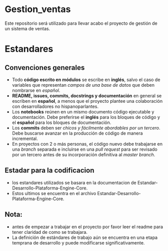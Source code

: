 # Gestion_ventas
Este repositorio será utilizado para llevar acabo el proyecto de gestión de un sistema de ventas.
# Estandares
## Convenciones generales

* Todo **código escrito en módulos** se escribe en **inglés**, salvo el caso de variables que representan *campos de una base de datos* que deben nombrarse en *español*.
* **README, issues, commits, docstrings y documentación** en general se escriben en **español**, a menos que el proyecto plantee una colaboración con desarrolladores no hispanoparlantes.
* Los **notebooks** reúnen en un mismo documento código ejecutable y documentación. Debe preferirse el **inglés** para los bloques de código y el **español** para los bloques de documentación.
* Los **commits** deben ser *chicos y fácilmente abordables por un tercero*. Debe buscarse avanzar en la producción de código de manera incremental.
* En proyectos con 2 o más personas, el código nuevo debe trabajarse en una *branch* separada e incluirse en una *pull request* para ser revisado por un tercero antes de su incorporación definitiva al *master branch*.

## Estadar para la codificacion
* los estandares utilizados se basara en la documentacion de Estandar-Desarrollo-Plataforma-Engine-Core.
* Estos ultimos se encuentra en el archivo Estandar-Desarrollo-Plataforma-Engine-Core.

## Nota:
* antes de empezar a trabajar en el proyecto por favor leer el readme para tener claridad de como se trabajara.
* La definición de estándares de trabajo aún se encuentra en una etapa temprana de desarrollo y puede modificarse significativamente.
